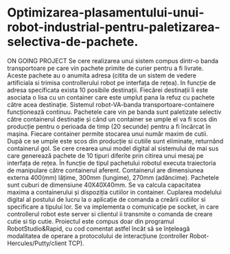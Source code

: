 # Optimizarea-plasamentului-unui-robot-industrial-pentru-paletizarea-selectiva-de-pachete.

ON GOING PROJECT
Se cere realizarea unui sistem compus dintr-o banda transportoare pe care vin pachete primite de curier
pentru a fi livrate. Aceste pachete au o anumita adresa (citita de un sistem de vedere artificiala si
trimisa controllerului robot pe interfața de rețea). In funcție de adresa specificata exista 10 posibile
destinații. Fiecărei destinații îi este asociata o lisa cu un container care este umplut pana la refuz cu
pachete către acea destinație. Sistemul robot-VA-banda transportoare-containere funcționează
continuu. Pachetele care vin pe banda sunt paletizate selectiv către containerul destinație și când un
container se umple el va fi scos din producție pentru o perioada de timp (20 secunde) pentru a fi
încărcat în mașina. Fiecare container permite stocarea unui număr maxim de cutii. După ce se umple
este scos din producție si cutiile sunt eliminate, returnând containerul gol.
Se cere crearea unui model digital al sistemului de mai sus care generează pachete de 10 tipuri diferite
prin citirea unui mesaj pe interfața de rețea. În funcție de tipul pachetului robotul executa traiectoria de
manipulare către containerul aferent. Containerul are dimensiunea externa 400(mm) lățime, 300mm
(lungime), 270mm (adâncime). Pachetele sunt cuburi de dimensiune 40X40X40mm. Se va calcula
capacitatea maxima a containerului și dispoziția cutiilor in container. Cuplarea modelului digital al
postului de lucru la o aplicație de comanda a creării cutiilor si specificare a tipului lor. Se va implementa
o comunicație pe socket, in care controllerul robot este server si clientul ii transmite o comanda de
creare cutie si tip cutie.
Proiectul este compus doar din programul RobotStudio&Rapid, cu cod comentat astfel încât să se
înțeleagă modalitatea de operare a protocolului de interacțiune (controller Robot-Hercules/Putty/client
TCP).
